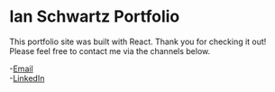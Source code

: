 # Ian Schwartz Portfolio

This portfolio site was built with React. Thank you for checking it out! <br />
Please feel free to contact me via the channels below.

-<a href="mailto:ian.schwartz23@gmail.com">Email</a> <br />
-[LinkedIn](https://www.linkedin.com/in/ian-schwartz-277bb857/)